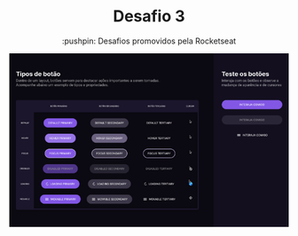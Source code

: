 <h1 align="center">Desafio 3</h1>

<p align="center">:pushpin: Desafios promovidos pela Rocketseat</p> 


<p align="center"><img src="/assets/image.png" alt="My cool logo"/></p>
